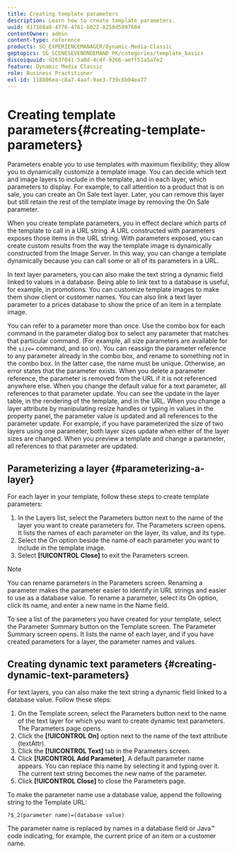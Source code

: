 ```yaml
---
title: Creating template parameters
description: Learn how to create template parameters.
uuid: d17168a8-4776-4761-b022-8258d5997604
contentOwner: admin
content-type: reference
products: SG_EXPERIENCEMANAGER/Dynamic-Media-Classic
geptopics: SG_SCENESEVENONDEMAND_PK/categories/template_basics
discoiquuid: d263f041-5a0d-4c4f-9266-aeff51a5a7e2
feature: Dynamic Media Classic
role: Business Practitioner
exl-id: 118806ea-c8a7-4aaf-9ae3-739c6b04ea77
---
```

# Creating template parameters{#creating-template-parameters}

Parameters enable you to use templates with maximum flexibility; they allow you to dynamically customize a template image. You can decide which text and image layers to include in the template, and in each layer, which parameters to display. For example, to call attention to a product that is on sale, you can create an On Sale text layer. Later, you can remove this layer but still retain the rest of the template image by removing the On Sale parameter.

When you create template parameters, you in effect declare which parts of the template to call in a URL string. A URL constructed with parameters exposes those items in the URL string. With parameters exposed, you can create custom results from the way the template image is dynamically constructed from the Image Server. In this way, you can change a template dynamically because you can call some or all of its parameters in a URL.

In text layer parameters, you can also make the text string a dynamic field linked to values in a database. Being able to link text to a database is useful, for example, in promotions. You can customize template images to make them show client or customer names. You can also link a text layer parameter to a prices database to show the price of an item in a template image.

You can refer to a parameter more than once. Use the combo box for each command in the parameter dialog box to select any parameter that matches that particular command. (For example, all size parameters are available for the `size=` command, and so on). You can reassign the parameter reference to any parameter already in the combo box, and rename to something not in the combo box. In the latter case, the name must be unique. Otherwise, an error states that the parameter exists. When you delete a parameter reference, the parameter is removed from the URL if it is not referenced anywhere else. When you change the default value for a text parameter, all references to that parameter update. You can see the update in the layer table, in the rendering of the template, and in the URL. When you change a layer attribute by manipulating resize handles or typing in values in the property panel, the parameter value is updated and all references to the parameter update. For example, if you have parameterized the size of two layers using one parameter, both layer sizes update when either of the layer sizes are changed. When you preview a template and change a parameter, all references to that parameter are updated.

## Parameterizing a layer {#parameterizing-a-layer}

For each layer in your template, follow these steps to create template parameters:

1. In the Layers list, select the Parameters button next to the name of the layer you want to create parameters for. The Parameters screen opens. It lists the names of each parameter on the layer, its value, and its type.
1. Select the On option beside the name of each parameter you want to include in the template image.
1. Select **[!UICONTROL Close]** to exit the Parameters screen.

>[!NOTE]
>
>You can rename parameters in the Parameters screen. Renaming a parameter makes the parameter easier to identify in URL strings and easier to use as a database value. To rename a parameter, select its On option, click its name, and enter a new name in the Name field.

To see a list of the parameters you have created for your template, select the Parameter Summary button on the Template screen. The Parameter Summary screen opens. It lists the name of each layer, and if you have created parameters for a layer, the parameter names and values.

## Creating dynamic text parameters {#creating-dynamic-text-parameters}

For text layers, you can also make the text string a dynamic field linked to a database value. Follow these steps:

1. On the Template screen, select the Parameters button next to the name of the text layer for which you want to create dynamic text parameters. The Parameters page opens.
1. Click the **[!UICONTROL On]** option next to the name of the text attribute (textAttr).
1. Click the **[!UICONTROL Text]** tab in the Parameters screen.
1. Click **[!UICONTROL Add Parameter]**. A default parameter name appears. You can replace this name by selecting it and typing over it. The current text string becomes the new name of the parameter. 
1. Click **[!UICONTROL Close]** to close the Parameters page.

To make the parameter name use a database value, append the following string to the Template URL:

```as3
?$_2(parameter name)=(database value)
```

The parameter name is replaced by names in a database field or Java™ code indicating, for example, the current price of an item or a customer name.
